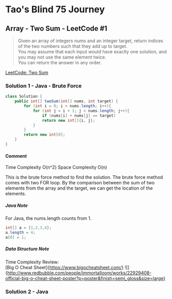 # Tao's Blind 75 Journey
## Array - Two Sum - LeetCode #1

> Given an array of integers nums and an integer target, return indices of the two numbers such that they add up to target.  
> You may assume that each input would have exactly one solution, and you may not use the same element twice.  
> You can return the answer in any order.

[LeetCode: Two Sum](https://leetcode.com/problems/two-sum/)

### Solution 1 - Java - Brute Force

```java
class Solution {
    public int[] twoSum(int[] nums, int target) {
        for (int i = 0; i < nums.length; i++){
            for (int j = i + 1; j < nums.length; j++){
                if (nums[i] + nums[j] == target)
                return new int[]{i, j};
            }
        }
        return new int[0];
    }
}
```
#### Comment

Time Complexity O(n^2)
Space Complexity O(n)

This is the brute force method to find the solution. The brute force method comes with two FOR loop. By the comparison between the sum of two elements from the array and the target, we can get the location of the elements.  

##### Java Note  
For Java, the nums.length counts from 1.  

```java
int[] a = {1,2,3,4};
a.length = 4;
a[0] = 1;
```
##### Data Structure Note
Time Complexity Review:  
[Big O Cheat Sheet]{https://www.bigocheatsheet.com/}
![]{http://www.redbubble.com/people/immortalloom/works/22929408-official-big-o-cheat-sheet-poster?p=poster&finish=semi_gloss&size=large}

### Solution 2 - Java